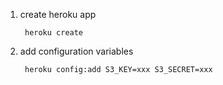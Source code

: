 1. create heroku app

        heroku create
    
1. add configuration variables

        heroku config:add S3_KEY=xxx S3_SECRET=xxx